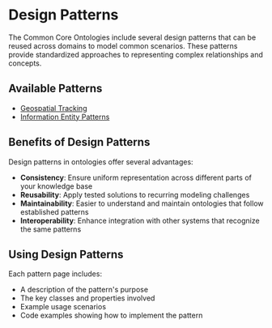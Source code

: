 # Design Patterns

The Common Core Ontologies include several design patterns that can be reused across domains to model common scenarios. These patterns provide standardized approaches to representing complex relationships and concepts.

## Available Patterns

- [Geospatial Tracking](geospatial-tracking)
- [Information Entity Patterns](information)

## Benefits of Design Patterns

Design patterns in ontologies offer several advantages:

- **Consistency**: Ensure uniform representation across different parts of your knowledge base
- **Reusability**: Apply tested solutions to recurring modeling challenges
- **Maintainability**: Easier to understand and maintain ontologies that follow established patterns
- **Interoperability**: Enhance integration with other systems that recognize the same patterns

## Using Design Patterns

Each pattern page includes:
- A description of the pattern's purpose
- The key classes and properties involved
- Example usage scenarios
- Code examples showing how to implement the pattern 